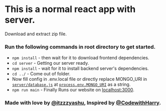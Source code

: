 # This is a normal react app with server.
 Download and extract zip file.
 
### Run the following commands in root directory to get started.
* ```npm install``` - then wait for it to download frontend dependencies.
* ```cd server``` - Getting our server ready.
* ```npm install``` - wait for it to install backend server's dependencies.
* ```cd ../``` - Come out of folder.
* Now fill config in .env.local file or directly replace MONGO_URI in [`server/database.js`](https://github.com/itzzzyashu/Basic-React-Website-with-Server-and-Database/blob/master/server/database.js) at [`process.env.MONGO_URI`](https://github.com/itzzzyashu/Basic-React-Website-with-Server-and-Database/blob/d179198cc722cb80a2eedf213818a13be144bc5a/server/database.js#L4) as a string.
* ```npm run main``` - Finally Runs our website on [localhost:3000](http//localhost:3000/).

### Made with love by [@itzzzyashu](https://github.com/itzzzyashu), Inspired by [@CodewithHarry](https://github.com/CodewithHarry).

